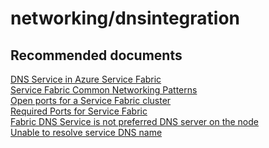<properties
  pagetitle="networking/dnsintegration&#xD;"
  service="microsoft.servicefabric"
  resource="clusters"
  ms.author="chrpap"
  selfhelptype="Generic"
  supporttopicids="32608948"
  resourcetags=""
  productpesids="15842"
  cloudenvironments="public,fairfax,usnat,ussec"
  articleid="324bd65a-f16b-47f3-b0d4-41a8f38796c4"
  ownershipid="Compute_ServiceFabric" />
# networking/dnsintegration

## **Recommended documents**
[DNS Service in Azure Service Fabric](https://docs.microsoft.com/azure/service-fabric/service-fabric-dnsservice)<br>
[Service Fabric Common Networking Patterns](https://docs.microsoft.com/azure/service-fabric/service-fabric-patterns-networking/)<br>
[Open ports for a Service Fabric cluster](https://docs.microsoft.com/azure/service-fabric/create-load-balancer-rule)<br>
[Required Ports for Service Fabric](https://docs.microsoft.com/azure/service-fabric/service-fabric-best-practices-networking#network-security-rules)<br>
[Fabric DNS Service is not preferred DNS server on the node](https://github.com/Azure/service-fabric-issues/issues/496)<br>
[Unable to resolve service DNS name](https://github.com/Azure/service-fabric-issues/issues/332)